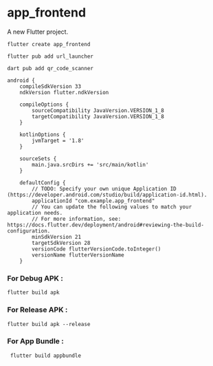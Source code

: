 # app_frontend

A new Flutter project.



```flutter create app_frontend```

```flutter pub add url_launcher```

```dart pub add qr_code_scanner```




```
android {
    compileSdkVersion 33
    ndkVersion flutter.ndkVersion

    compileOptions {
        sourceCompatibility JavaVersion.VERSION_1_8
        targetCompatibility JavaVersion.VERSION_1_8
    }

    kotlinOptions {
        jvmTarget = '1.8'
    }

    sourceSets {
        main.java.srcDirs += 'src/main/kotlin'
    }

    defaultConfig {
        // TODO: Specify your own unique Application ID (https://developer.android.com/studio/build/application-id.html).
        applicationId "com.example.app_frontend"
        // You can update the following values to match your application needs.
        // For more information, see: https://docs.flutter.dev/deployment/android#reviewing-the-build-configuration.
        minSdkVersion 21
        targetSdkVersion 28
        versionCode flutterVersionCode.toInteger()
        versionName flutterVersionName
    }
```

### For Debug APK :

```flutter build apk```

### For Release APK :

```flutter build apk --release```

### For App Bundle :

``` flutter build appbundle```

